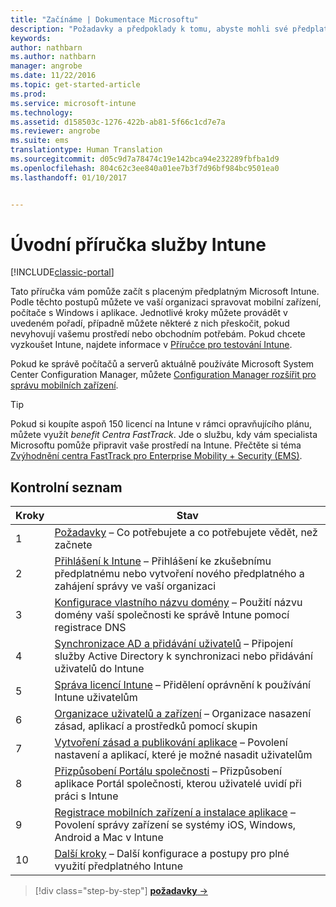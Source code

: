 ```yaml
---
title: "Začínáme | Dokumentace Microsoftu"
description: "Požadavky a předpoklady k tomu, abyste mohli své předplatné Intune začít využívat"
keywords: 
author: nathbarn
ms.author: nathbarn
manager: angrobe
ms.date: 11/22/2016
ms.topic: get-started-article
ms.prod: 
ms.service: microsoft-intune
ms.technology: 
ms.assetid: d158503c-1276-422b-ab81-5f66c1cd7e7a
ms.reviewer: angrobe
ms.suite: ems
translationtype: Human Translation
ms.sourcegitcommit: d05c9d7a78474c19e142bca94e232289fbfba1d9
ms.openlocfilehash: 804c62c3ee840a01ee7b3f7d96bf984bc9501ea0
ms.lasthandoff: 01/10/2017


---
```



# <a name="intune-quick-start-guide"></a>Úvodní příručka služby Intune

[!INCLUDE[classic-portal](../includes/classic-portal.md)]

Tato příručka vám pomůže začít s placeným předplatným Microsoft Intune. Podle těchto postupů můžete ve vaší organizaci spravovat mobilní zařízení, počítače s Windows i aplikace. Jednotlivé kroky můžete provádět v uvedeném pořadí, případně můžete některé z nich přeskočit, pokud nevyhovují vašemu prostředí nebo obchodním potřebám. Pokud chcete vyzkoušet Intune, najdete informace v [Příručce pro testování Intune](/intune/understand-explore/get-started-with-a-30-day-trial-of-microsoft-intune).  

Pokud ke správě počítačů a serverů aktuálně používáte Microsoft System Center Configuration Manager, můžete [Configuration Manager rozšířit pro správu mobilních zařízení](https://docs.microsoft.com/sccm/mdm/understand/choose-between-standalone-intune-and-hybrid-mobile-device-management).

>[!TIP]
>Pokud si koupíte aspoň 150 licencí na Intune v rámci opravňujícího plánu, můžete využít *benefit Centra FastTrack*. Jde o službu, kdy vám specialista Microsoftu pomůže připravit vaše prostředí na Intune. Přečtěte si téma [Zvýhodnění centra FastTrack pro Enterprise Mobility + Security (EMS)](https://docs.microsoft.com/enterprise-mobility-security/Solutions/enterprise-mobility-fasttrack-program).

## <a name="checklist"></a>Kontrolní seznam

| Kroky | Stav  |
| ------------- |-------------|
| 1  | [Požadavky](what-to-know-before-you-start-microsoft-intune.md) – Co potřebujete a co potřebujete vědět, než začnete|
| 2 |  [Přihlášení k Intune](start-with-a-paid-subscription-to-microsoft-intune-step-1.md) – Přihlášení ke zkušebnímu předplatnému nebo vytvoření nového předplatného a zahájení správy ve vaší organizaci   |  
| 3 | [Konfigurace vlastního názvu domény](start-with-a-paid-subscription-to-microsoft-intune-step-2.md) – Použití názvu domény vaší společnosti ke správě Intune pomocí registrace DNS   |
| 4 | [Synchronizace AD a přidávání uživatelů](start-with-a-paid-subscription-to-microsoft-intune-step-3.md) – Připojení služby Active Directory k synchronizaci nebo přidávání uživatelů do Intune  |
| 5 | [Správa licencí Intune](start-with-a-paid-subscription-to-microsoft-intune-step-4.md) – Přidělení oprávnění k používání Intune uživatelům|
| 6 | [Organizace uživatelů a zařízení](start-with-a-paid-subscription-to-microsoft-intune-step-5.md) – Organizace nasazení zásad, aplikací a prostředků pomocí skupin |
| 7 | [Vytvoření zásad a publikování aplikace](start-with-a-paid-subscription-to-microsoft-intune-step-6.md) – Povolení nastavení a aplikací, které je možné nasadit uživatelům |
| 8 | [Přizpůsobení Portálu společnosti](start-with-a-paid-subscription-to-microsoft-intune-step-7.md) – Přizpůsobení aplikace Portál společnosti, kterou uživatelé uvidí při práci s Intune  |
| 9 | [Registrace mobilních zařízení a instalace aplikace](start-with-a-paid-subscription-to-microsoft-intune-step-8.md) – Povolení správy zařízení se systémy iOS, Windows, Android a Mac v Intune |
|10 | [Další kroky](post-configuration-tasks.md) – Další konfigurace a postupy pro plné využití předplatného Intune|


>[!div class="step-by-step"]
[**požadavky** &rarr;](what-to-know-before-you-start-microsoft-intune.md)

